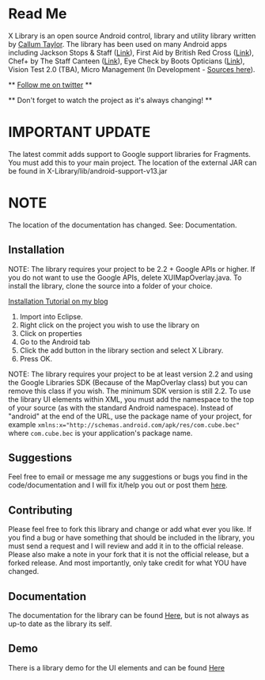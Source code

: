 Read Me
=======
X Library is an open source Android control, library and utility library written by [Callum Taylor][website].
The library has been used on many Android apps including Jackson Stops &amp; Staff ([Link][jss]), First Aid by British Red Cross ([Link][rca]), Chef+ by The Staff Canteen ([Link][tsc]), Eye Check by Boots Opticians ([Link][bec]), Vision Test 2.0 (TBA), Micro Management (In Development - [Sources here][mpm]).

** [Follow me on twitter][twitter] **

** Don't forget to watch the project as it's always changing! **

IMPORTANT UPDATE
================
The latest commit adds support to Google support libraries for Fragments. You must add this to your main project. The location of the external JAR can be found in X-Library/lib/android-support-v13.jar

NOTE
====
The location of the documentation has changed. See: Documentation.

Installation
------------
NOTE: The library requires your project to be 2.2 + Google APIs or higher. If you do not want to use the Google APIs, delete XUIMapOverlay.java.
To install the library, clone the source into a folder of your choice.

[Installation Tutorial on my blog][tut]

1. Import into Eclipse.
2. Right click on the project you wish to use the library on
3. Click on properties
4. Go to the Android tab
5. Click the add button in the library section and select X Library.
6. Press OK.

NOTE: The library requires your project to be at least version 2.2 and using the Google Libraries SDK (Because of the MapOverlay class) but you can remove this class if you wish. The minimum SDK version is still 2.2.
To use the library UI elements within XML, you must add the namespace to the top of your source (as with the standard Android namespace). Instead of "android" at the end of the URL, use the package name of your project, for example `xmlns:x="http://schemas.android.com/apk/res/com.cube.bec"` where `com.cube.bec` is your application's package name.

Suggestions
-----------
Feel free to email or message me any suggestions or bugs you find in the code/documentation and I will fix it/help you out or post them [here][issues].

Contributing
------------
Please feel free to fork this library and change or add what ever you like. If you find a bug or have something that should be included in the library, you must send a request and I will review and add it in to the official release. Please also make a note in your fork that it is not the official release, but a forked release. And most importantly, only take credit for what YOU have changed.

Documentation
-------------
The documentation for the library can be found [Here][doc], but is not always as up-to date as the library its self.

Demo
----
There is a library demo for the UI elements and can be found [Here][demo]

[jss]: http://market.android.com/details?id=uk.co.jacksonstops.property
[rca]: http://market.android.com/details?id=com.cube.rca
[tsc]: http://market.android.com/details?id=com.cube.tsc
[bec]: http://market.android.com/details?id=com.cube.bec
[mpm]: https://github.com/scruffyfox/Micro-Management
[doc]: http://documentation.callumtaylor.net/x-library
[demo]: http://github.com/scruffyfox/X-Library-Demo
[website]: https://callumtaylor.net
[twitter]: http://twitter.com/scruffyfox
[issues]: https://github.com/scruffyfox/X-Library/issues
[tut]: http://blog.callumtaylor.net/archives/106